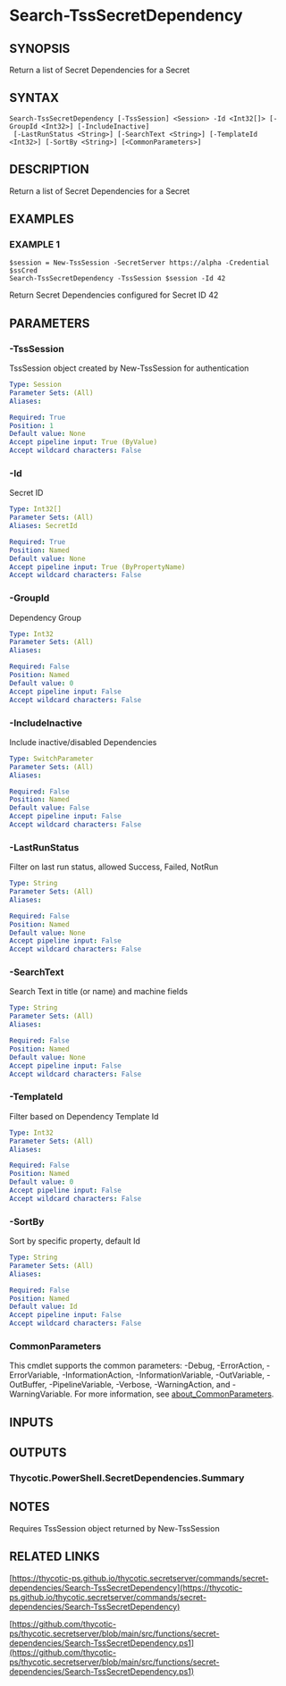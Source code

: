 # Search-TssSecretDependency

## SYNOPSIS
Return a list of Secret Dependencies for a Secret

## SYNTAX

```
Search-TssSecretDependency [-TssSession] <Session> -Id <Int32[]> [-GroupId <Int32>] [-IncludeInactive]
 [-LastRunStatus <String>] [-SearchText <String>] [-TemplateId <Int32>] [-SortBy <String>] [<CommonParameters>]
```

## DESCRIPTION
Return a list of Secret Dependencies for a Secret

## EXAMPLES

### EXAMPLE 1
```
$session = New-TssSession -SecretServer https://alpha -Credential $ssCred
Search-TssSecretDependency -TssSession $session -Id 42
```

Return Secret Dependencies configured for Secret ID 42

## PARAMETERS

### -TssSession
TssSession object created by New-TssSession for authentication

```yaml
Type: Session
Parameter Sets: (All)
Aliases:

Required: True
Position: 1
Default value: None
Accept pipeline input: True (ByValue)
Accept wildcard characters: False
```

### -Id
Secret ID

```yaml
Type: Int32[]
Parameter Sets: (All)
Aliases: SecretId

Required: True
Position: Named
Default value: None
Accept pipeline input: True (ByPropertyName)
Accept wildcard characters: False
```

### -GroupId
Dependency Group

```yaml
Type: Int32
Parameter Sets: (All)
Aliases:

Required: False
Position: Named
Default value: 0
Accept pipeline input: False
Accept wildcard characters: False
```

### -IncludeInactive
Include inactive/disabled Dependencies

```yaml
Type: SwitchParameter
Parameter Sets: (All)
Aliases:

Required: False
Position: Named
Default value: False
Accept pipeline input: False
Accept wildcard characters: False
```

### -LastRunStatus
Filter on last run status, allowed Success, Failed, NotRun

```yaml
Type: String
Parameter Sets: (All)
Aliases:

Required: False
Position: Named
Default value: None
Accept pipeline input: False
Accept wildcard characters: False
```

### -SearchText
Search Text in title (or name) and machine fields

```yaml
Type: String
Parameter Sets: (All)
Aliases:

Required: False
Position: Named
Default value: None
Accept pipeline input: False
Accept wildcard characters: False
```

### -TemplateId
Filter based on Dependency Template Id

```yaml
Type: Int32
Parameter Sets: (All)
Aliases:

Required: False
Position: Named
Default value: 0
Accept pipeline input: False
Accept wildcard characters: False
```

### -SortBy
Sort by specific property, default Id

```yaml
Type: String
Parameter Sets: (All)
Aliases:

Required: False
Position: Named
Default value: Id
Accept pipeline input: False
Accept wildcard characters: False
```

### CommonParameters
This cmdlet supports the common parameters: -Debug, -ErrorAction, -ErrorVariable, -InformationAction, -InformationVariable, -OutVariable, -OutBuffer, -PipelineVariable, -Verbose, -WarningAction, and -WarningVariable. For more information, see [about_CommonParameters](http://go.microsoft.com/fwlink/?LinkID=113216).

## INPUTS

## OUTPUTS

### Thycotic.PowerShell.SecretDependencies.Summary
## NOTES
Requires TssSession object returned by New-TssSession

## RELATED LINKS

[https://thycotic-ps.github.io/thycotic.secretserver/commands/secret-dependencies/Search-TssSecretDependency](https://thycotic-ps.github.io/thycotic.secretserver/commands/secret-dependencies/Search-TssSecretDependency)

[https://github.com/thycotic-ps/thycotic.secretserver/blob/main/src/functions/secret-dependencies/Search-TssSecretDependency.ps1](https://github.com/thycotic-ps/thycotic.secretserver/blob/main/src/functions/secret-dependencies/Search-TssSecretDependency.ps1)

